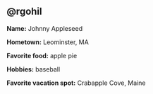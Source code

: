 ## @rgohil

**Name:** Johnny Appleseed

**Hometown:** Leominster, MA

**Favorite food:** apple pie

**Hobbies:** baseball

**Favorite vacation spot:** Crabapple Cove, Maine
